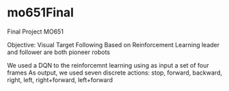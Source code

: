 # mo651Final

Final Project MO651 

Objective: Visual Target Following Based on Reinforcement Learning
           leader and follower are both pioneer robots
           
We used a DQN to the reinforcemnt learning using as input a set of four frames
As output, we used seven discrete actions: stop, forward, backward, right, left, right+forward, left+forward

